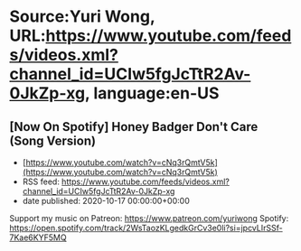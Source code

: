 # Source:Yuri Wong, URL:https://www.youtube.com/feeds/videos.xml?channel_id=UCIw5fgJcTtR2Av-0JkZp-xg, language:en-US

## [Now On Spotify] Honey Badger Don't Care (Song Version)
 - [https://www.youtube.com/watch?v=cNq3rQmtV5k](https://www.youtube.com/watch?v=cNq3rQmtV5k)
 - RSS feed: https://www.youtube.com/feeds/videos.xml?channel_id=UCIw5fgJcTtR2Av-0JkZp-xg
 - date published: 2020-10-17 00:00:00+00:00

Support my music on Patreon: https://www.patreon.com/yuriwong Spotify: https://open.spotify.com/track/2WsTaozKLgedkGrCv3e0li?si=jpcvLIrSSf-7Kae6KYF5MQ

